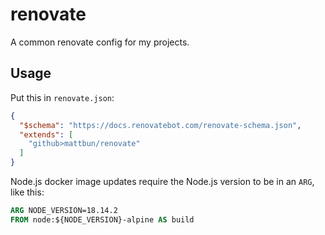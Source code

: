 # renovate

A common renovate config for my projects.

## Usage

Put this in `renovate.json`:

```json
{
  "$schema": "https://docs.renovatebot.com/renovate-schema.json",
  "extends": [
    "github>mattbun/renovate"
  ]
}
```

Node.js docker image updates require the Node.js version to be in an `ARG`, like this:

```dockerfile
ARG NODE_VERSION=18.14.2
FROM node:${NODE_VERSION}-alpine AS build
```